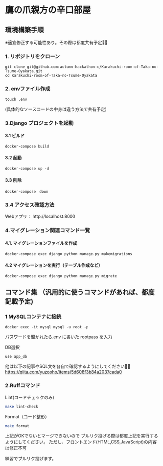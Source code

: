 # 鷹の爪親方の辛口部屋

## 環境構築手順

※適宜修正する可能性あり。その際は都度共有予定🙇‍♂️

### 1. リポジトリをクローン
```
git clone git@github.com:autumn-hackathon-c/Karakuchi-room-of-Taka-no-Tsume-Oyakata.git
cd Karakuchi-room-of-Taka-no-Tsume-Oyakata
```

### 2. envファイル作成
```
touch .env
```
(具体的なソースコードの中身は違う方法で共有予定)


### 3.Django プロジェクトを起動

#### 3.1 ビルド
```
docker-compose build
```

#### 3.2 起動
```
docker-compose up -d
```

#### 3.3 削除
```
docker-compose　down
```

### 3.4 アクセス確認方法
Webアプリ： http://localhost:8000

### 4.マイグレーション関連コマンド一覧

#### 4.1. マイグレーションファイルを作成
```
docker-compose exec django python manage.py makemigrations
```

#### 4.2 マイグレーションを実行（テーブル作成など）
```
docker-compose exec django python manage.py migrate
```

## コマンド集 （汎用的に使うコマンドがあれば、都度記載予定)

### 1 MySQLコンテナに接続
```
docker exec -it mysql mysql -u root -p
```
パスワードを聞かれたら.env に書いた rootpass を入力

DB選択
```
use app_db
```

他は以下の記事やSQL文を各自で確認するようにしてください🙇‍♂️
https://qiita.com/yuzooho/items/5d608f3b84a2037cada0


### 2.Ruffコマンド
Lint(コードチェックのみ)

```bash
make lint-check
```

Format（コード整形）

```bash
make format
```
上記がOKでないとマージできないので
プルリク投げる際は都度上記を実行するようにしてください。
ただし、フロントエンド(HTML,CSS,JavaScript)の内容は修正不可


練習でプルリク投げます。




